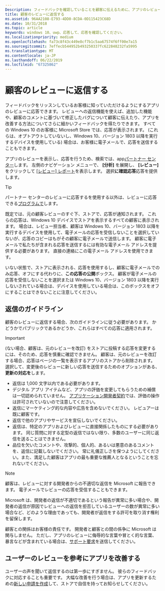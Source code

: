 ```yaml
---
Description: フィードバックを確認していることを顧客に伝えるために、アプリのレビューに直接返信できます。
title: 顧客のレビューに返信する
ms.assetid: 96AA2108-E793-4DD0-8CDA-0D115423C68D
ms.date: 10/31/2018
ms.topic: article
keywords: windows 10、uwp、応答して、応答を確認してください。
ms.localizationpriority: medium
ms.openlocfilehash: fa73c8f43c449e8cf7b1c5aa67574f6ff00e7a15
ms.sourcegitcommit: 7effecb544952b493250337fc622848232fa5995
ms.translationtype: MT
ms.contentlocale: ja-JP
ms.lasthandoff: 06/22/2019
ms.locfileid: "67325862"
---
```

# <a name="respond-to-customer-reviews"></a>顧客のレビューに返信する


フィードバックをリッスンしているお客様に知っていただけるようにするアプリのレビューに応答できます。 レビューへの返信機能を使えば、追加した機能や、顧客のコメントに基づいて修正したバグについて顧客に伝えたり、アプリを改善する方法についてさらに細かいフィードバックを得たりできます。 すべての Windows 10 のお客様に Microsoft Store では、応答が表示されます。 (これらは、オプトアウトしていないし、Windows 10、バージョン 1803 以降を実行するデバイスを使用している) 場合は、お客様に電子メールで、応答を送信することもできます。

アプリのレビューを表示し、応答を行うため、検索では、app[パートナー センター](https://partner.microsoft.com/dashboard)します。 左側のナビゲーション メニューで、 **[分析]** を展開し、 **[レビュー]** をクリックして [[レビュー] レポート](reviews-report.md)を表示します。 選択**に確認応答**応答を提供します。

> [!TIP]
> パートナー センターのレビューに応答するを使用する以外は、レビューに応答できる[プログラムで](../monetize/submit-responses-to-app-reviews.md)します。

既定では、元の顧客レビューのすぐ下、ストアで、応答が通知されます。 これらの応答は、Windows 10 デバイスでストアを表示するすべての顧客に表示されます。 場合は、レビュー担当者、顧客は Windows 10、バージョン 1803 以降を実行するデバイスを使用して、電子メールの応答を受信しないことを選択していないが、応答のコピーはもがその顧客に電子メールで送信します。  顧客に電子メールで私たちが含まれる応答を送信するには有効な電子メール アドレスを提供する必要があります。 直接の連絡にこの電子メール アドレスを使用できます。

いない状態で、ストアに表示される、応答を使用するし、顧客に電子メールでのみ応答、オフにする代わりに、**この応答の公開**ボックス。 顧客が電子メールの応答を受信しないことを選択または Windows 10、バージョン 1803 以降を実行しないされている場合は、デバイスを使用している場合は、このボックスをオフにすることはできないことに注意してください。

## <a name="guidelines-for-responses"></a>返信のガイドライン

顧客のレビューに返信する場合、次のガイドラインに従う必要があります。 かどうかでパブリックであるかどうか、これらはすべての応答に適用されます。

> [!IMPORTANT]
> (ない場合、顧客は、元のレビューを改訂) をストアに投稿する応答を変更するには、そのため、応答を慎重に確認できません。 顧客は、元のレビューを改訂する場合、応答はページの一覧を表示するアプリのストアから削除されます。 選択して、変更後のレビューに新しい応答を送信するためのオプションがある、**更新の対応を**します。

-   返信は 1,000 文字以内である必要があります。
-   デジタル アプリ アイテムなど、アプリの評価を変更してもらうための補償は一切認められていません。 [アプリケーション開発者契約](https://docs.microsoft.com/legal/windows/agreements/app-developer-agreement)では、評価の操作は許可されていないので注意してください。
-   返信にマーケティング的な内容や広告を含めないでください。 レビュアーは既に顧客です。
-   返信で他のアプリやサービスを宣伝しないでください。
-   返信は、特定のアプリおよびレビューに直接関係したものにする必要があります。 同じ質問に対する定型の返信ではない限り、多数のユーザーに同じ返信を送ることはできません。
-   品位を欠いたコメントや、攻撃的、個人的、あるいは悪意のあるコメントを、返信に記載しないでください。 常に礼儀正しさを保つようにしてください。また、満足した顧客はアプリの最も重要な推薦人となるということを忘れないでください。

> [!NOTE]
> 顧客は、レビューに対する開発者からの不適切な返信を Microsoft に報告できます。 電子メールでレビューの応答を受信することもできます。
>
> Microsoft は、開発者の返信が不適切であるという報告が異常に多い場合や、開発者の返信が原因でレビューへの返信を拒否しているユーザーの数が異常に多い場合など、どのような理由であっても、開発者が返信をする許可を取り消す権利を留保します。

顧客との関係はお客様の責任です。 開発者と顧客との間の係争に Microsoft は関与しません。 ただし、アプリのレビューに侮辱的な言葉や冒とく的な言葉、暴言などが含まれている場合は、[サポート要求](https://go.microsoft.com/fwlink/p/?LinkID=401178)を送信してください。


## <a name="use-customer-reviews-to-improve-your-app"></a>ユーザーのレビューを参考にアプリを改善する

ユーザーの声を聞いて返信するのは第一歩にすぎません。 彼らのフィードバックに対応することも重要です。 大幅な改善を行う場合は、アプリを更新するための[新しい申請を作成](app-submissions.md)して、ストアで自信を持ってお知らせしてください。
